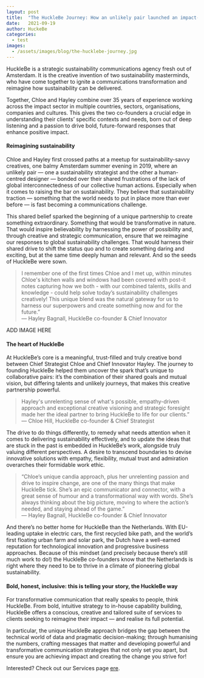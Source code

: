 ```yaml
---
layout: post
title:  "The HuckleBe Journey: How an unlikely pair launched an impact-driven company with a twist"
date:   2021-09-19
author: HuckeBe
categories:
  - test
images:
  - /assets/images/blog/the-hucklebe-journey.jpg
---
```

HuckleBe is a strategic sustainability communications agency fresh out of Amsterdam. It is the creative invention of two sustainability masterminds, who have come together to ignite a communications transformation and reimagine how sustainability can be delivered.

Together, Chloe and Hayley combine over 35 years of experience working across the impact sector in multiple countries, sectors, organisations, companies and cultures. This gives the two co-founders a crucial edge in understanding their clients’ specific contexts and needs, born out of deep listening and a passion to drive bold, future-forward responses that enhance positive impact.

#### Reimagining sustainability

Chloe and Hayley first crossed paths at a meetup for sustainability-savvy creatives, one balmy Amsterdam summer evening in 2019, where an unlikely pair — one a sustainability strategist and the other a human-centred designer — bonded over their shared frustrations of the lack of global interconnectedness of our collective human actions. Especially when it comes to raising the bar on sustainability. They believe that sustainability traction — something that the world needs to put in place more than ever before — is fast becoming a communications challenge.

This shared belief sparked the beginning of a unique partnership to create something extraordinary. Something that would be transformative in nature. That would inspire believability by harnessing the power of possibility and, through creative and strategic communication, ensure that we reimagine our responses to global sustainability challenges. That would harness their shared drive to shift the status quo and to create something daring and exciting, but at the same time deeply human and relevant. And so the seeds of HuckleBe were sown.

> I remember one of the first times Chloe and I met up, within minutes Chloe's kitchen walls and windows had been covered with post-it notes capturing how we both - with our combined talents, skills and knowledge - could help solve today’s sustainability challenges creatively! This unique blend was the natural gateway for us to harness our superpowers and create something now and for the future.” <br> &mdash; Hayley Bagnall, HuckleBe co-founder & Chief Innovator

ADD IMAGE HERE

#### The heart of HuckleBe

At HuckleBe’s core is a meaningful, trust-filled and truly creative bond between Chief Strategist Chloe and Chief Innovator Hayley. The journey to founding HuckleBe helped them uncover the spark that’s unique to collaborative pairs: it’s the combination of their shared goals and mutual vision, but differing talents and unlikely journeys, that makes this creative partnership powerful.

> Hayley's unrelenting sense of what's possible, empathy-driven approach and exceptional creative visioning and strategic foresight made her the ideal partner to bring HuckleBe to life for our clients.” <br> &mdash; Chloe Hill, HuckleBe co-founder & Chief Strategist

The drive to do things differently, to remedy what needs attention when it comes to delivering sustainability effectively, and to update the ideas that are stuck in the past is embedded in HuckleBe’s work, alongside truly valuing different perspectives. A desire to transcend boundaries to devise innovative solutions with empathy, flexibility, mutual trust and admiration overarches their formidable work ethic.

> “Chloe’s unique candia approach, plus her unrelenting passion and drive to inspire change, are one of the many things that make HuckleBe tick. She’s an epic communicator and connector, with a great sense of humour and a transformational way with words. She’s always thinking about the big picture, moving to where the action’s needed, and staying ahead of the game.” <br> &mdash; Hayley Bagnall, HuckleBe co-founder & Chief Innovator

And there’s no better home for HuckleBe than the Netherlands. With EU-leading uptake in electric cars, the first recycled bike path, and the world’s first floating urban farm and solar park, the Dutch have a well-earned reputation for technological innovation and progressive business approaches. Because of this mindset (and precisely because there’s still much work to do!) the HuckleBe co-founders know that the Netherlands is right where they need to be to thrive in a climate of pioneering global sustainability.

#### Bold, honest, inclusive: this is telling your story, the HuckleBe way

For transformative communication that really speaks to people, think HuckleBe. From bold, intuitive  strategy to in-house capability building, HuckleBe offers a conscious, creative and tailored suite of services to clients seeking to reimagine their impact — and realise its full potential.

In particular, the unique HuckleBe approach bridges the gap between the technical world of data and pragmatic decision-making; through humanising the numbers, crafting messages that matter and developing powerful and transformative communication strategies that not only set you apart, but ensure you are achieving impact and creating the change you strive for!

Interested? Check out our Services page [ere](/#services).
